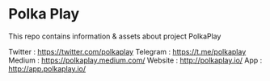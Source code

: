 # Polka Play
This repo contains information & assets about project PolkaPlay

Twitter : https://twitter.com/polkaplay
Telegram : https://t.me/polkaplay
Medium : https://polkaplay.medium.com/
Website : http://polkaplay.io/
App : http://app.polkaplay.io/

